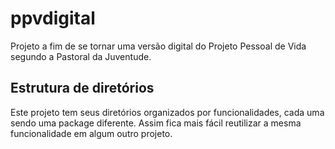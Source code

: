 # ppvdigital
Projeto a fim de se tornar uma versão digital do Projeto Pessoal de Vida segundo a Pastoral da Juventude.

## Estrutura de diretórios
Este projeto tem seus diretórios organizados por funcionalidades, cada uma sendo uma package diferente. Assim fica mais fácil reutilizar a mesma funcionalidade em algum outro projeto.
